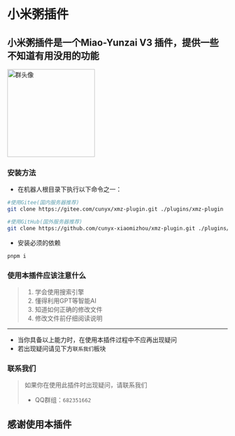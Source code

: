 # 小米粥插件
## 小米粥插件是一个Miao-Yunzai V3 插件，提供一些不知道有用没用的功能

<div style="margin:auto;"><img alt="群头像" src="http://p.qlogo.cn/gh/682351662/682351662/0" height="200" width="200"></div>

### 安装方法
- 在机器人根目录下执行以下命令之一：
```bash
#使用Gitee(国内服务器推荐)
git clone https://gitee.com/cunyx/xmz-plugin.git ./plugins/xmz-plugin
```
```bash
#使用GitHub(国外服务器推荐)
git clone https://github.com/cunyx-xiaomizhou/xmz-plugin.git ./plugins/xmz-plugin
```
- 安装必须的依赖
```bash
pnpm i
```
### 使用本插件应该注意什么
> 1. 学会使用搜索引擎
> 2. 懂得利用GPT等智能AI
> 3. 知道如何正确的修改文件
> 4. 修改文件前仔细阅读说明
 - - -
- 当你具备以上能力时，在使用本插件过程中不应再出现疑问
- 若出现疑问请见下方`联系我们`板块

### 联系我们
> 如果你在使用此插件时出现疑问，请联系我们
> - QQ群组：`682351662`
## 感谢使用本插件
